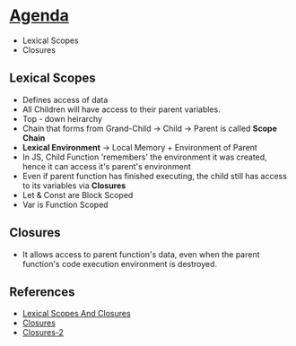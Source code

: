 # [Agenda](../Javascript/3.js)
* Lexical Scopes
* Closures


## Lexical Scopes
- Defines access of data
- All Children will have access to their parent variables.
- Top - down heirarchy
- Chain that forms from Grand-Child -> Child -> Parent is called  **Scope Chain**
- **Lexical Environment** -> Local Memory + Environment of Parent
- In JS, Child Function 'remembers' the environment it was created, hence it can access it's parent's environment
- Even if parent function has finished executing, the child still has access to its variables via **Closures**
- Let & Const are Block Scoped
- Var is Function Scoped

## Closures
- It allows access to parent function's data, even when the parent function's code execution environment is destroyed. 





## References
- [Lexical Scopes And Closures](https://dev.to/antonzo/lexical-scope-lexical-environment-execution-context-closure-in-javascript-5bn6)
- [Closures](https://www.codingame.com/playgrounds/6516/closures-in-javascript-for-beginners#:~:text=A%20closure%20is%20a%20function,access%20to%20the%20inner%20scope)
- [Closures-2](https://www.freecodecamp.org/news/lets-learn-javascript-closures-66feb44f6a44/)